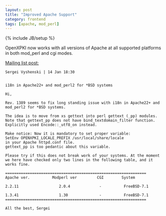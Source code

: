 ```yaml
---
layout: post
title: "Improved Apache Support"
category: frontend
tags: [apache, mod_perl]
---
```

{% include JB/setup %}

OpenXPKI now works with all versions of Apache at all supported 
platforms in both mod_perl and cgi modes.

[Mailing list post:](http://permalink.gmane.org/gmane.comp.security.openxpki.devel/273) 

	Sergei Vyshenski | 14 Jan 18:30


	i18n in Apache22+ and mod_perl2 for *BSD systems

	Hi,

	Rev. 1389 seems to fix long standing issue with i18n in Apache22+ and
	mod_perl2 for *BSD systems.

	The idea is to move from xs gettext into perl gettext (_pp) modules.
	Note that gettext_pp does not have bind_textdomain_filter function.
	Explicitly used Encode::_utf8_on instead.

	Make notice: Now it is mandatory to set proper variable:
	SetEnv OPENXPKI_LOCALE_PREFIX /usr/local/share/locale
	in your Apache httpd.conf file.
	gettext_pp is too pedantic about this variable.

	Please try if this does not break work of your systems. At the moment
	we here have checked only two lines in the following table, and it
	works fine.

	===============================================================
	Apache ver.          Modperl ver         CGI        System

	2.2.11                  2.0.4             -          FreeBSD-7.1

	1.3.41                  1.30              -          FreeBSD-7.1
	===============================================================

	All the best, Sergei
